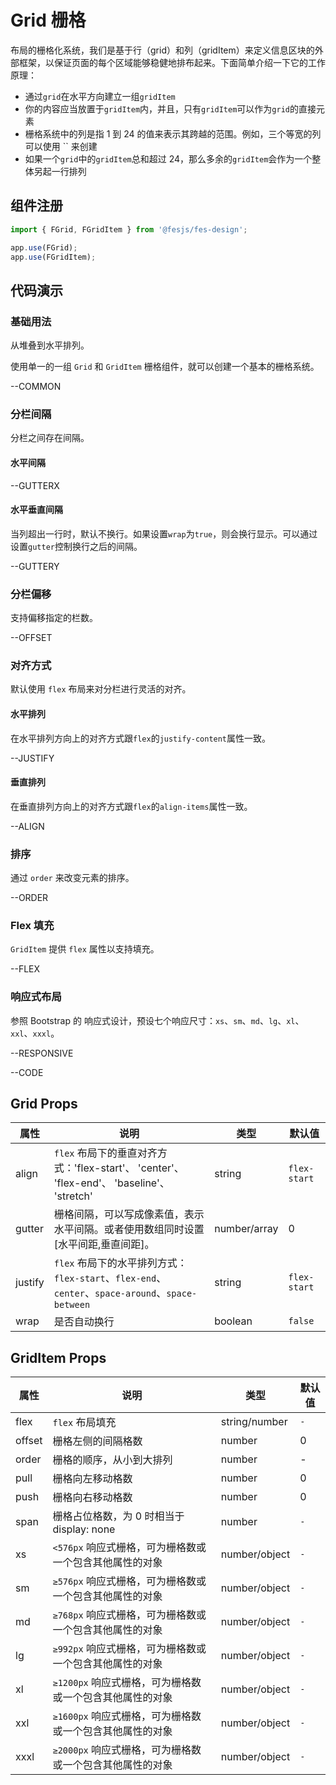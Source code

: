 # Grid 栅格

布局的栅格化系统，我们是基于行（grid）和列（gridItem）来定义信息区块的外部框架，以保证页面的每个区域能够稳健地排布起来。下面简单介绍一下它的工作原理：

-   通过`grid`在水平方向建立一组`gridItem`
-   你的内容应当放置于`gridItem`内，并且，只有`gridItem`可以作为`grid`的直接元素
-   栅格系统中的列是指 1 到 24 的值来表示其跨越的范围。例如，三个等宽的列可以使用 `` 来创建
-   如果一个`grid`中的`gridItem`总和超过 24，那么多余的`gridItem`会作为一个整体另起一行排列

## 组件注册

```js
import { FGrid, FGridItem } from '@fesjs/fes-design';

app.use(FGrid);
app.use(FGridItem);
```

## 代码演示

### 基础用法

从堆叠到水平排列。

使用单一的一组 `Grid` 和 `GridItem` 栅格组件，就可以创建一个基本的栅格系统。

--COMMON

### 分栏间隔

分栏之间存在间隔。

#### 水平间隔

--GUTTERX

#### 水平垂直间隔

当列超出一行时，默认不换行。如果设置`wrap`为`true`，则会换行显示。可以通过设置`gutter`控制换行之后的间隔。

--GUTTERY

### 分栏偏移

支持偏移指定的栏数。

--OFFSET

### 对齐方式

默认使用 `flex` 布局来对分栏进行灵活的对齐。

#### 水平排列

在水平排列方向上的对齐方式跟`flex`的`justify-content`属性一致。

--JUSTIFY

#### 垂直排列

在垂直排列方向上的对齐方式跟`flex`的`align-items`属性一致。

--ALIGN

### 排序

通过 `order` 来改变元素的排序。

--ORDER

### Flex 填充

`GridItem` 提供 `flex` 属性以支持填充。

--FLEX

### 响应式布局

参照 Bootstrap 的 响应式设计，预设七个响应尺寸：`xs`、`sm`、`md`、`lg`、`xl`、`xxl`、`xxxl`。

--RESPONSIVE

--CODE

## Grid Props

| 属性    | 说明                                                                                             | 类型         | 默认值       |
| ------- | ------------------------------------------------------------------------------------------------ | ------------ | ------------ |
| align   | `flex` 布局下的垂直对齐方式：'flex-start'、 'center'、 'flex-end'、 'baseline'、 'stretch'       | string       | `flex-start` |
| gutter  | 栅格间隔，可以写成像素值，表示水平间隔。或者使用数组同时设置[水平间距,垂直间距]。                | number/array | 0            |
| justify | `flex` 布局下的水平排列方式：`flex-start`、`flex-end`、`center`、`space-around`、`space-between` | string       | `flex-start` |
| wrap    | 是否自动换行                                                                                     | boolean      | `false`      |

## GridItem Props

| 属性   | 说明                                                     | 类型          | 默认值 |
| ------ | -------------------------------------------------------- | ------------- | ------ |
| flex   | `flex` 布局填充                                          | string/number | `-`    |
| offset | 栅格左侧的间隔格数                                       | number        | 0      |
| order  | 栅格的顺序，从小到大排列                                 | number        | -      |
| pull   | 栅格向左移动格数                                         | number        | 0      |
| push   | 栅格向右移动格数                                         | number        | 0      |
| span   | 栅格占位格数，为 0 时相当于 display: none                | number        | `-`    |
| xs     | `<576px` 响应式栅格，可为栅格数或一个包含其他属性的对象  | number/object | `-`    |
| sm     | `≥576px` 响应式栅格，可为栅格数或一个包含其他属性的对象  | number/object | `-`    |
| md     | `≥768px` 响应式栅格，可为栅格数或一个包含其他属性的对象  | number/object | `-`    |
| lg     | `≥992px` 响应式栅格，可为栅格数或一个包含其他属性的对象  | number/object | `-`    |
| xl     | `≥1200px` 响应式栅格，可为栅格数或一个包含其他属性的对象 | number/object | `-`    |
| xxl    | `≥1600px` 响应式栅格，可为栅格数或一个包含其他属性的对象 | number/object | `-`    |
| xxxl   | `≥2000px` 响应式栅格，可为栅格数或一个包含其他属性的对象 | number/object | `-`    |
